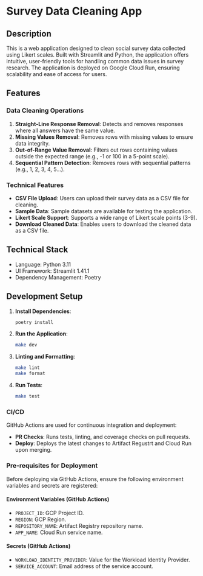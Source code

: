 # Survey Data Cleaning App

## Description

This is a web application designed to clean social survey data collected using Likert scales. Built with Streamlit and Python, the application offers intuitive, user-friendly tools for handling common data issues in survey research. The application is deployed on Google Cloud Run, ensuring scalability and ease of access for users.

## Features

### Data Cleaning Operations
1. **Straight-Line Response Removal**: Detects and removes responses where all answers have the same value.
2. **Missing Values Removal**: Removes rows with missing values to ensure data integrity.
3. **Out-of-Range Value Removal**: Filters out rows containing values outside the expected range (e.g., -1 or 100 in a 5-point scale).
4. **Sequential Pattern Detection**: Removes rows with sequential patterns (e.g., 1, 2, 3, 4, 5...).

### Technical Features
- **CSV File Upload**: Users can upload their survey data as a CSV file for cleaning.
- **Sample Data**: Sample datasets are available for testing the application.
- **Likert Scale Support**: Supports a wide range of Likert scale points (3-9).
- **Download Cleaned Data**: Enables users to download the cleaned data as a CSV file.

## Technical Stack

- Language: Python 3.11
- UI Framework: Streamlit 1.41.1
- Dependency Management: Poetry

## Development Setup

1. **Install Dependencies**:
   ```bash
   poetry install
   ```

2. **Run the Application**:
   ```bash
   make dev
   ```

3. **Linting and Formatting**:
   ```bash
   make lint
   make format
   ```

4. **Run Tests**:
   ```bash
   make test
   ```

### CI/CD
GitHub Actions are used for continuous integration and deployment:
- **PR Checks**: Runs tests, linting, and coverage checks on pull requests.
- **Deploy**: Deploys the latest changes to Artifact Regustrt and Cloud Run upon merging.

### Pre-requisites for Deployment

Before deploying via GitHub Actions, ensure the following environment variables and secrets are registered:

#### Environment Variables (GitHub Actions)
- `PROJECT_ID`: GCP Project ID.
- `REGION`: GCP Region.
- `REPOSITORY_NAME`: Artifact Registry repository name.
- `APP_NAME`: Cloud Run service name.

#### Secrets (GitHub Actions)
- `WORKLOAD_IDENTITY_PROVIDER`: Value for the Workload Identity Provider.
- `SERVICE_ACCOUNT`: Email address of the service account.

